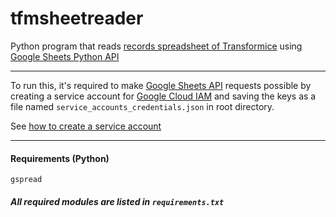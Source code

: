 <h1>tfmsheetreader</h1>
<p>Python program that reads <a href="https://docs.google.com/spreadsheets/d/1xoPZXT5apgKm1Z5J-YEv-sXTQ6BjB0vnPgrWLxhRpaU">records spreadsheet of Transformice</a> using <a href="https://github.com/burnash/gspread">Google Sheets Python API</a></p>

---

To run this, it's required to make <a href="https://developers.google.com/sheets/api">Google Sheets API</a> requests possible by creating a service account for <a href="https://cloud.google.com/iam">Google Cloud IAM</a> and saving the keys as a file named `service_accounts_credentials.json` in root directory.

See <a href="https://cloud.google.com/docs/authentication/production#create_service_account">how to create a service account</a>

---

#### Requirements (Python)</a>
```
gspread
```
##### All required modules are listed in `requirements.txt`